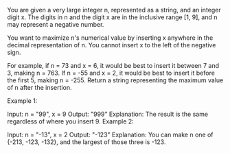 You are given a very large integer n, represented as a string,​​​​​​ and an integer digit x. The digits in n and the digit x are in the inclusive range [1, 9], and n may represent a negative number.

You want to maximize n's numerical value by inserting x anywhere in the decimal representation of n​​​​​​. You cannot insert x to the left of the negative sign.

For example, if n = 73 and x = 6, it would be best to insert it between 7 and 3, making n = 763.
If n = -55 and x = 2, it would be best to insert it before the first 5, making n = -255.
Return a string representing the maximum value of n​​​​​​ after the insertion.



Example 1:

Input: n = "99", x = 9
Output: "999"
Explanation: The result is the same regardless of where you insert 9.
Example 2:

Input: n = "-13", x = 2
Output: "-123"
Explanation: You can make n one of {-213, -123, -132}, and the largest of those three is -123.